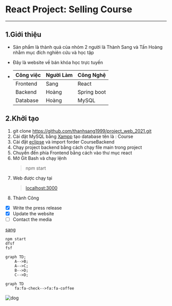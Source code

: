 # React Project: Selling Course

---

## 1.Giới thiệu

- Sản phẩm là thành quả của nhóm 2 người là Thành Sang và Tấn Hoàng nhằm mục đích nghiên cứu và học tập
- Đây là website về bán khóa học trực tuyến

- | Công việc | Người Làm | Công Nghệ   |
  | --------- | --------- | ----------- |
  | Frontend  | Sang      | React       |
  | Backend   | Hoàng     | Spring boot |
  | Database  | Hoàng     | MySQL       |

## 2.Khởi tạo

1. git clone https://github.com/thanhsang1999/project_web_2021.git
2. Cài đặt MySQL bằng [Xampp](https://www.apachefriends.org/index.html) tạo database tên là : Course
3. Cài đặt [eclipse](https://www.eclipse.org/downloads/) và import forder CourseBackend
4. Chạy project backend bằng cách chạy file main trong project
5. Chuyển đến phía Frontend bằng cách vào thư mục react
6. Mở Git Bash và chạy lệnh
   > npm start
7. Web được chạy tại
   > [localhost:3000](http://localhost:3000/)
8. Thành Công

- [x] Write the press release
- [x] Update the website
- [ ] Contact the media 

[sang](https://google.com)

```
npm start
dfsf
fsf
``` 

```mermaid
graph TD;
    A-->B;
    A-->C;
    B-->D;
    C-->D;
```

```mermaid
graph TD
    fa:fa-check-->fa:fa-coffee
```

![dog](https://hips.hearstapps.com/hmg-prod.s3.amazonaws.com/images/dog-puppy-on-garden-royalty-free-image-1586966191.jpg?crop=1.00xw:0.669xh;0,0.190xh&resize=1200:*)